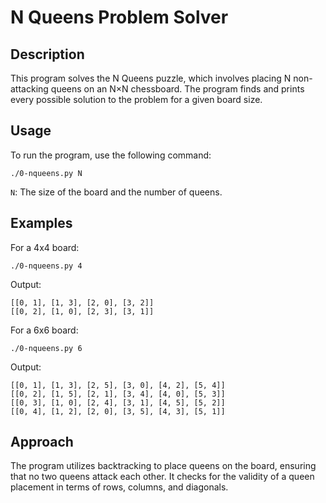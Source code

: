 # N Queens Problem Solver
## Description
This program solves the N Queens puzzle, which involves placing N non-attacking queens on an N×N chessboard. The program finds and prints every possible solution to the problem for a given board size.

## Usage
To run the program, use the following command:
```
./0-nqueens.py N
```
`N`: The size of the board and the number of queens.
## Examples
For a 4x4 board:
```
./0-nqueens.py 4
```
Output:
```
[[0, 1], [1, 3], [2, 0], [3, 2]]
[[0, 2], [1, 0], [2, 3], [3, 1]]
```
For a 6x6 board:
```
./0-nqueens.py 6
```
Output:
```
[[0, 1], [1, 3], [2, 5], [3, 0], [4, 2], [5, 4]]
[[0, 2], [1, 5], [2, 1], [3, 4], [4, 0], [5, 3]]
[[0, 3], [1, 0], [2, 4], [3, 1], [4, 5], [5, 2]]
[[0, 4], [1, 2], [2, 0], [3, 5], [4, 3], [5, 1]]
```
## Approach
The program utilizes backtracking to place queens on the board, ensuring that no two queens attack each other. It checks for the validity of a queen placement in terms of rows, columns, and diagonals.